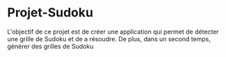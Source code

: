 # Projet-Sudoku


L'objectif de ce projet est de créer une application qui permet de détecter une grille de Sudoku et de a résoudre.
De plus, dans un second temps, générer des grilles de Sudoku
